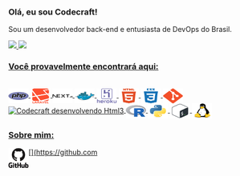 ### Olá, eu sou Codecraft!
Sou um desenvolvedor back-end e entusiasta de DevOps do Brasil.

<div>
  <a href="https://github.com/codecraft">
  <img height="150em" src="https://github-readme-stats.vercel.app/api?username=codecraft&show_icons=true&theme=dark&include_all_commits=true&count_private=true"/>
  <img height="150em" src="https://github-readme-stats.vercel.app/api/top-langs/?username=codecraft&layout=compact&langs_count=16&theme=dark"/>
<div>

### Você provavelmente encontrará aqui:

<div style="display: inline_block"><br>
  <img align="center" alt="Codecraft desenvolvendo PHP" height="30" width="40" src="https://raw.githubusercontent.com/devicons/devicon/master/icons/php/php-original.svg">
  <img align="center" alt="Codecraft desenvolvendo Laravel" height="30" width="40" src="https://raw.githubusercontent.com/devicons/devicon/master/icons/laravel/laravel-plain-wordmark.svg">
  <img align="center" alt="Codecraft desenvolvendo NextJs" height="30" width="40" src="https://raw.githubusercontent.com/devicons/devicon/master/icons/nextjs/nextjs-original-wordmark.svg">
  <img align="center" alt="Codecraft desenvolvendo Docker" height="30" width="40" src="https://raw.githubusercontent.com/devicons/devicon/master/icons/docker/docker-original.svg">
  <img align="center" alt="Codecraft desenvolvendo no Heroku" height="30" width="40" src="https://raw.githubusercontent.com/devicons/devicon/master/icons/heroku/heroku-original-wordmark.svg">
  <img align="center" alt="Codecraft desenvolvendo Html5" height="30" width="40" src="https://raw.githubusercontent.com/devicons/devicon/master/icons/html5/html5-plain-wordmark.svg">
  <img align="center" alt="Codecraft desenvolvendo Css3" height="30" width="40" src="https://raw.githubusercontent.com/devicons/devicon/master/icons/css3/css3-plain-wordmark.svg">
  <img align="center" alt="Codecraft desenvolvendo no Git" height="30" width="40" src="https://raw.githubusercontent.com/devicons/devicon/master/icons/git/git-original.svg">
  <img align="center" alt="Codecraft desenvolvendo Html3" height="30" width="40" src="https://raw.githubusercontent.com/devicons/devicon/master/icons/html3/html3-plain-wordmark.svg">
  <img align="center" alt="Codecraft desenvolvendo R" height="30" width="40" src="https://raw.githubusercontent.com/devicons/devicon/master/icons/r/r-original.svg">
  <img align="center" alt="Codecraft desenvolvendo Python" height="30" width="40" src="https://raw.githubusercontent.com/devicons/devicon/master/icons/python/python-original.svg">
  <img align="center" alt="Codecraft desenvolvendo Bash" height="30" width="40" src="https://raw.githubusercontent.com/devicons/devicon/master/icons/bash/bash-original.svg">
  <img align="center" alt="Codecraft desenvolvendo no Linux" height="30" width="40" src="https://raw.githubusercontent.com/devicons/devicon/master/icons/linux/linux-original.svg">
</div>

### Sobre mim:

[<img align="left" width="40px" src="https://raw.githubusercontent.com/devicons/devicon/master/icons/github/github-original-wordmark.svg"/>](https://github.com
